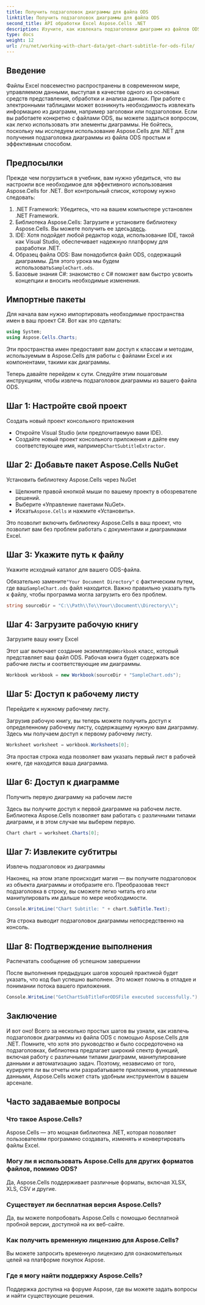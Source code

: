```yaml
---
title: Получить подзаголовок диаграммы для файла ODS
linktitle: Получить подзаголовок диаграммы для файла ODS
second_title: API обработки Excel Aspose.Cells .NET
description: Изучите, как извлекать подзаголовки диаграмм из файлов ODS с помощью Aspose.Cells для .NET с помощью этого подробного пошагового руководства. Идеально подходит для разработчиков.
type: docs
weight: 12
url: /ru/net/working-with-chart-data/get-chart-subtitle-for-ods-file/
---
```

## Введение

Файлы Excel повсеместно распространены в современном мире, управляемом данными, выступая в качестве одного из основных средств представления, обработки и анализа данных. При работе с электронными таблицами может возникнуть необходимость извлекать информацию из диаграмм, например заголовки или подзаголовки. Если вы работаете конкретно с файлами ODS, вы можете задаться вопросом, как легко использовать эти элементы диаграммы. Не бойтесь, поскольку мы исследуем использование Aspose.Cells для .NET для получения подзаголовка диаграммы из файла ODS простым и эффективным способом.

## Предпосылки

Прежде чем погрузиться в учебник, вам нужно убедиться, что вы настроили все необходимое для эффективного использования Aspose.Cells for .NET. Вот контрольный список, которому нужно следовать:

1. .NET Framework: Убедитесь, что на вашем компьютере установлен .NET Framework. 
2.  Библиотека Aspose.Cells: Загрузите и установите библиотеку Aspose.Cells. Вы можете получить ее здесь[здесь](https://releases.aspose.com/cells/net/).
3. IDE: Хотя подойдет любой редактор кода, использование IDE, такой как Visual Studio, обеспечивает надежную платформу для разработки .NET.
4.  Образец файла ODS: Вам понадобится файл ODS, содержащий диаграммы. Для этого урока мы будем использовать`SampleChart.ods`.
5. Базовые знания C#: знакомство с C# поможет вам быстро усвоить концепции и вносить необходимые изменения.

## Импортные пакеты

Для начала вам нужно импортировать необходимые пространства имен в ваш проект C#. Вот как это сделать:

```csharp
using System;
using Aspose.Cells.Charts;
```

Эти пространства имен предоставят вам доступ к классам и методам, используемым в Aspose.Cells для работы с файлами Excel и их компонентами, такими как диаграммы.

Теперь давайте перейдем к сути. Следуйте этим пошаговым инструкциям, чтобы извлечь подзаголовок диаграммы из вашего файла ODS.

## Шаг 1: Настройте свой проект

Создать новый проект консольного приложения

- Откройте Visual Studio (или предпочитаемую вами IDE).
-  Создайте новый проект консольного приложения и дайте ему соответствующее имя, например`ChartSubtitleExtractor`.

## Шаг 2: Добавьте пакет Aspose.Cells NuGet

Установить библиотеку Aspose.Cells через NuGet

- Щелкните правой кнопкой мыши по вашему проекту в обозревателе решений.
- Выберите «Управление пакетами NuGet».
-  Искать`Aspose.Cells` и нажмите «Установить».

Это позволит включить библиотеку Aspose.Cells в ваш проект, что позволит вам без проблем работать с документами и диаграммами Excel.

## Шаг 3: Укажите путь к файлу

Укажите исходный каталог для вашего ODS-файла.

 Обязательно замените`"Your Document Directory"` с фактическим путем, где ваш`SampleChart.ods` файл находится. Важно правильно указать путь к файлу, чтобы программа могла загрузить его без проблем.

```csharp
string sourceDir = "C:\\Path\\To\\Your\\Document\\Directory\\";
```

## Шаг 4: Загрузите рабочую книгу

Загрузите вашу книгу Excel

 Этот шаг включает создание экземпляра`Workbook` класс, который представляет ваш файл ODS. Рабочая книга будет содержать все рабочие листы и соответствующие им диаграммы.

```csharp
Workbook workbook = new Workbook(sourceDir + "SampleChart.ods");
```

## Шаг 5: Доступ к рабочему листу

Перейдите к нужному рабочему листу.

Загрузив рабочую книгу, вы теперь можете получить доступ к определенному рабочему листу, содержащему нужную вам диаграмму. Здесь мы получаем доступ к первому рабочему листу.

```csharp
Worksheet worksheet = workbook.Worksheets[0];
```

Эта простая строка кода позволяет вам указать первый лист в рабочей книге, где находится ваша диаграмма.

## Шаг 6: Доступ к диаграмме

Получить первую диаграмму на рабочем листе

Здесь вы получите доступ к первой диаграмме на рабочем листе. Библиотека Aspose.Cells позволяет вам работать с различными типами диаграмм, и в этом случае мы выберем первую.

```csharp
Chart chart = worksheet.Charts[0];
```

## Шаг 7: Извлеките субтитры

Извлечь подзаголовок из диаграммы

Наконец, на этом этапе происходит магия — вы получите подзаголовок из объекта диаграммы и отобразите его. Преобразовав текст подзаголовка в строку, вы сможете легко читать его или манипулировать им дальше по мере необходимости.

```csharp
Console.WriteLine("Chart Subtitle: " + chart.SubTitle.Text);
```

Эта строка выводит подзаголовок диаграммы непосредственно на консоль.

## Шаг 8: Подтверждение выполнения

Распечатать сообщение об успешном завершении

После выполнения предыдущих шагов хорошей практикой будет указать, что код был успешно выполнен. Это может помочь в отладке и понимании потока вашего приложения.

```csharp
Console.WriteLine("GetChartSubTitleForODSFile executed successfully.");
```

## Заключение

И вот оно! Всего за несколько простых шагов вы узнали, как извлечь подзаголовок диаграммы из файла ODS с помощью Aspose.Cells для .NET. Помните, что хотя это руководство и было сосредоточено на подзаголовках, библиотека предлагает широкий спектр функций, включая работу с различными типами диаграмм, манипулирование данными и автоматизацию задач. Поэтому, независимо от того, курируете ли вы отчеты или разрабатываете приложения, управляемые данными, Aspose.Cells может стать удобным инструментом в вашем арсенале.

## Часто задаваемые вопросы

### Что такое Aspose.Cells?
Aspose.Cells — это мощная библиотека .NET, которая позволяет пользователям программно создавать, изменять и конвертировать файлы Excel.

### Могу ли я использовать Aspose.Cells для других форматов файлов, помимо ODS?
Да, Aspose.Cells поддерживает различные форматы, включая XLSX, XLS, CSV и другие.

### Существует ли бесплатная версия Aspose.Cells?
Да, вы можете попробовать Aspose.Cells с помощью бесплатной пробной версии, доступной на их веб-сайте.

### Как получить временную лицензию для Aspose.Cells?
Вы можете запросить временную лицензию для ознакомительных целей на платформе покупок Aspose.

### Где я могу найти поддержку Aspose.Cells?
Поддержка доступна на форуме Aspose, где вы можете задать вопросы и найти существующие решения.